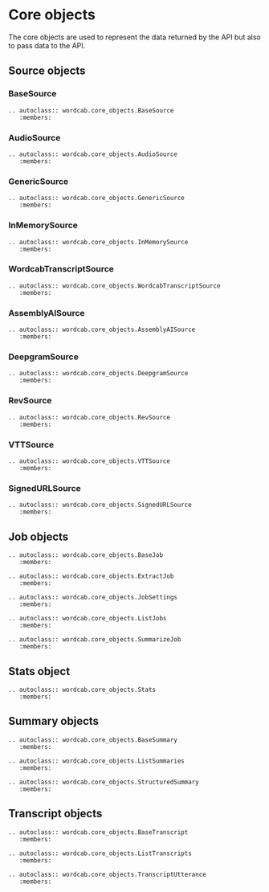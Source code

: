 # Core objects

The core objects are used to represent the data returned by the API but also to pass data to the API.

## Source objects

### BaseSource

```{eval-rst}
.. autoclass:: wordcab.core_objects.BaseSource
   :members:
```

### AudioSource

```{eval-rst}
.. autoclass:: wordcab.core_objects.AudioSource
   :members:
```

### GenericSource

```{eval-rst}
.. autoclass:: wordcab.core_objects.GenericSource
   :members:
```

### InMemorySource

```{eval-rst}
.. autoclass:: wordcab.core_objects.InMemorySource
   :members:
```

### WordcabTranscriptSource

```{eval-rst}
.. autoclass:: wordcab.core_objects.WordcabTranscriptSource
   :members:
```

### AssemblyAISource

```{eval-rst}
.. autoclass:: wordcab.core_objects.AssemblyAISource
   :members:
```

### DeepgramSource

```{eval-rst}
.. autoclass:: wordcab.core_objects.DeepgramSource
   :members:
```

### RevSource

```{eval-rst}
.. autoclass:: wordcab.core_objects.RevSource
   :members:
```

### VTTSource

```{eval-rst}
.. autoclass:: wordcab.core_objects.VTTSource
   :members:
```

### SignedURLSource

```{eval-rst}
.. autoclass:: wordcab.core_objects.SignedURLSource
   :members:
```

## Job objects

```{eval-rst}
.. autoclass:: wordcab.core_objects.BaseJob
   :members:
```

```{eval-rst}
.. autoclass:: wordcab.core_objects.ExtractJob
   :members:
```

```{eval-rst}
.. autoclass:: wordcab.core_objects.JobSettings
   :members:
```

```{eval-rst}
.. autoclass:: wordcab.core_objects.ListJobs
   :members:
```

```{eval-rst}
.. autoclass:: wordcab.core_objects.SummarizeJob
   :members:
```

## Stats object

```{eval-rst}
.. autoclass:: wordcab.core_objects.Stats
   :members:
```

## Summary objects

```{eval-rst}
.. autoclass:: wordcab.core_objects.BaseSummary
   :members:
```

```{eval-rst}
.. autoclass:: wordcab.core_objects.ListSummaries
   :members:
```

```{eval-rst}
.. autoclass:: wordcab.core_objects.StructuredSummary
   :members:
```

## Transcript objects

```{eval-rst}
.. autoclass:: wordcab.core_objects.BaseTranscript
   :members:
```

```{eval-rst}
.. autoclass:: wordcab.core_objects.ListTranscripts
   :members:
```

```{eval-rst}
.. autoclass:: wordcab.core_objects.TranscriptUtterance
   :members:
```
